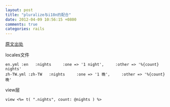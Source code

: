 ```yaml
---
layout: post
title: "pluralize与i18n的配合"
date: 2012-04-09 10:56:15 +0800
comments: true
categories: rails
---
```

[原文出处](http://ruby-taiwan.org/topics/142)

locales文件

    en.yml :en   :nights     :one => '1 night',     :other => '%{count} nights' 
    zh-TW.yml :zh-TW   :nights     :one => '1 晚',     :other => '%{count} 晚' 
    
view层

    view <%= t( ".nights", count: @nights ) %> 